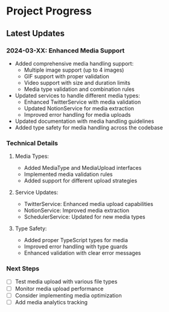 # Project Progress

## Latest Updates

### 2024-03-XX: Enhanced Media Support
- Added comprehensive media handling support:
  - Multiple image support (up to 4 images)
  - GIF support with proper validation
  - Video support with size and duration limits
  - Media type validation and combination rules
- Updated services to handle different media types:
  - Enhanced TwitterService with media validation
  - Updated NotionService for media extraction
  - Improved error handling for media uploads
- Updated documentation with media handling guidelines
- Added type safety for media handling across the codebase

### Technical Details
1. Media Types:
   - Added MediaType and MediaUpload interfaces
   - Implemented media validation rules
   - Added support for different upload strategies

2. Service Updates:
   - TwitterService: Enhanced media upload capabilities
   - NotionService: Improved media extraction
   - SchedulerService: Updated for new media types

3. Type Safety:
   - Added proper TypeScript types for media
   - Improved error handling with type guards
   - Enhanced validation with clear error messages

### Next Steps
- [ ] Test media upload with various file types
- [ ] Monitor media upload performance
- [ ] Consider implementing media optimization
- [ ] Add media analytics tracking 